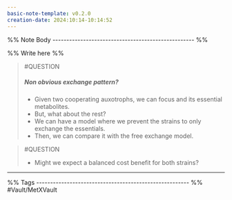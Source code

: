 ```yaml
---
basic-note-template: v0.2.0
creation-date: 2024:10:14-10:14:52
---
```


%% Note Body --------------------------------------------------- %%

%% Write here %%

> #QUESTION
> ##### Non obvious exchange pattern?
> - Given two cooperating auxotrophs, we can focus and its essential metabolites.
> - But, what about the rest?
> - We can have a model where we prevent the strains to only exchange the essentials.
> - Then, we can compare it with the free exchange model.

> #QUESTION
> - Might we expect a balanced cost benefit for both strains?



___

%% Tags ------------------------------------------------------- %%
#Vault/MetXVault 